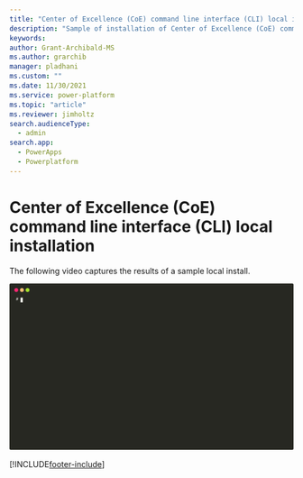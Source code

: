 ```yaml
---
title: "Center of Excellence (CoE) command line interface (CLI) local installation"
description: "Sample of installation of Center of Excellence (CoE) command line interface (CLI) to a local deployment"
keywords: 
author: Grant-Archibald-MS
ms.author: grarchib
manager: pladhani
ms.custom: ""
ms.date: 11/30/2021
ms.service: power-platform
ms.topic: "article"
ms.reviewer: jimholtz
search.audienceType: 
  - admin
search.app: 
  - PowerApps
  - Powerplatform
---
```


# Center of Excellence (CoE) command line interface (CLI) local installation

The following video captures the results of a sample local install.

![Local install](./media/install-local.svg)

[!INCLUDE[footer-include](../../../includes/footer-banner.md)]
